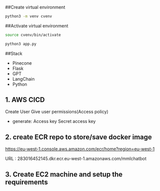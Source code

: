 ##Create virtual environment
```bash
python3 -m venv cvenv 
```
##Activate virtual environment

```bash
source cvenv/bin/activate
```

```bash
python3 app.py
```

##Stack
- Pinecone
- Flask
- GPT
- LangChain
- Python

## 1.  AWS CICD
Create User
Give user permissions(Access policy)
- generate:
Access key
Secret access key

## 2. create ECR repo to store/save docker image
https://eu-west-1.console.aws.amazon.com/ecr/home?region=eu-west-1

URL : 283016452145.dkr.ecr.eu-west-1.amazonaws.com/mmlchatbot

## 3. Create EC2 machine and setup the requirements











